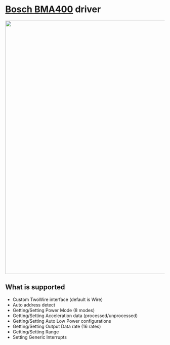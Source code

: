 # [Bosch BMA400](https://www.bosch-sensortec.com/products/motion-sensors/accelerometers/bma400/) driver

<p align="center">
  <img width="800px" src="https://www.bosch-sensortec.com/media/boschsensortec/products/motion_sensors/accelerometers/16_14/bosch-sensortec_website-relaunch_stage_bma400-16-9_res_800x450.jpg">
</p>

## What is supported

- Custom TwoWire interface (default is Wire)
- Auto address detect
- Getting/Setting Power Mode (8 modes)
- Getting/Setting Acceleration data (processed/unprocessed)
- Getting/Setting Auto Low Power configurations
- Getting/Setting Output Data rate (16 rates)
- Getting/Setting Range
- Setting Generic Interrupts

